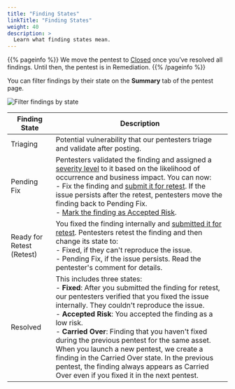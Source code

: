 ```yaml
---
title: "Finding States"
linkTitle: "Finding States"
weight: 40
description: >
  Learn what finding states mean.
---
```


{{% pageinfo %}}
We move the pentest to [Closed](/platform-deep-dive/pentests/pentest-process/pentest-states/) once you’ve resolved all findings. Until then, the pentest is in Remediation.
{{% /pageinfo %}}

You can filter findings by their state on the **Summary** tab of the pentest page.

![Filter findings by state](/deepdive/FilterFindingsbyState.png "Filter findings by state")

| Finding State | Description |
|---|---|
| Triaging | Potential vulnerability that our pentesters triage and validate after posting. |
| Pending Fix | Pentesters validated the finding and assigned a [severity level](/platform-deep-dive/pentests/findings/severity-levels/) to it based on the likelihood of occurrence and business impact. You can now:<br>- Fix the finding and [submit it for retest](/platform-deep-dive/pentests/findings/remediate-findings/#submit-a-finding-for-retest). If the issue persists after the retest, pentesters move the finding back to Pending Fix.<br>- [Mark the finding as Accepted Risk](/platform-deep-dive/pentests/findings/remediate-findings/#mark-a-finding-as-accepted-risk). |
| Ready for Retest (Retest) | You fixed the finding internally and [submitted it for retest](/platform-deep-dive/pentests/findings/remediate-findings/#submit-a-finding-for-retest). Pentesters retest the finding and then change its state to:<br>- Fixed, if they can't reproduce the issue.<br>- Pending Fix, if the issue persists. Read the pentester's comment for details. |
| Resolved | This includes three states:<br>- **Fixed**: After you submitted the finding for retest, our pentesters verified that you fixed the issue internally. They couldn't reproduce the issue.<br>- **Accepted Risk**: You accepted the finding as a low risk.<br>- **Carried Over**: Finding that you haven't fixed during the previous pentest for the same asset. When you launch a new pentest, we create a finding in the Carried Over state. In the previous pentest, the finding always appears as Carried Over even if you fixed it in the next pentest. |
